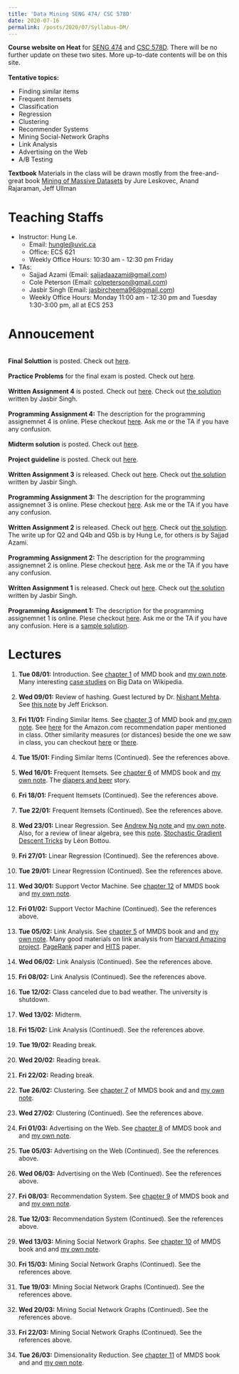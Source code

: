 ```yaml
---
title: 'Data Mining SENG 474/ CSC 578D'
date: 2020-07-16
permalink: /posts/2020/07/Syllabus-DM/
---
```


**Course website on Heat** for [SENG 474](https://heat.csc.uvic.ca/coview/outline/2019/Spring/SENG/474)  and [CSC 578D](https://heat.csc.uvic.ca/coview/outline/2019/Spring/CSC/578D). There will be no further update on these two sites. More up-to-date contents will be on this site.
<br>
<br>
**Tentative topics:**

- Finding similar items
- Frequent itemsets
- Classification
- Regression
- Clustering
- Recommender Systems
- Mining Social-Network Graphs
- Link Analysis
- Advertising on the Web
- A/B Testing

**Textbook** Materials in the class will be drawn mostly from the free-and-great book [Mining of Massive Datasets](http://www.mmds.org) by Jure Leskovec, Anand Rajaraman, Jeff Ullman

# Teaching Staffs

- Instructor: Hung Le.
   - Email: hungle@uvic.ca
   - Office: ECS 621
   - Weekly Office Hours: 10:30 am - 12:30 pm Friday
- TAs:
   - Sajjad Azami (Email: sajjadaazami@gmail.com) 
   - Cole Peterson (Email: colpeterson@gmail.com) 
   - Jasbir Singh (Email: jasbircheema96@gmail.com)
   - Weekly Office Hours: Monday 11:00 am - 12:30 pm and Tuesday 1:30-3:00 pm, all at ECS 253

# Annoucement

<br>
<b>Final Soluttion</b> is posted.  Check out <a href = "https://hunglvosu.github.io/res/final-sol.pdf">here</a>.
<br>
<br>
<b>Practice Problems</b> for the final exam is posted.  Check out <a href = "https://hunglvosu.github.io/res/Practice.pdf">here</a>.
<br>
<br>
<b>Written Assignment 4</b> is posted. Check out <a href = "https://hunglvosu.github.io/res/HW4.pdf">here</a>. Check out <a href = "https://hunglvosu.github.io/res/HW4_solution.pdf">the solution</a> written by Jasbir Singh.
<br>
<br>
<b>Programming Assignment 4:</b> The description for the programming assignemnet 4 is online. Plese checkout <a href = "https://hunglvosu.github.io/PA4.html">here</a>. Ask me or the TA if you have any confusion.
<br>
<br>
<b>Midterm solution</b> is posted. Check out <a href = "https://hunglvosu.github.io/res/midterm-sol.pdf">here</a>.
<br>
<br>
<b>Project guideline</b> is posted. Check out <a href = "https://hunglvosu.github.io/res/guide-line.pdf">here</a>.
<br>
<br>
<b>Written Assignment 3</b> is released. Check out <a href = "https://hunglvosu.github.io/res/HW3.pdf">here</a>. Check out <a href = "https://hunglvosu.github.io/res/HW3_solution.pdf">the solution</a> written by Jasbir Singh.
<br>
<br>
<b>Programming Assignment 3:</b> The description for the programming assignemnet 3 is online. Plese checkout <a href = "https://hunglvosu.github.io/PA3.html">here</a>. Ask me or the TA if you have any confusion.
<br>
<br>
<b>Written Assignment 2</b> is released. Check out <a href = "https://hunglvosu.github.io/res/HW2.pdf">here</a>. Check out <a href = "https://hunglvosu.github.io/res/sol-hw2.pdf">the solution</a>. The write up for Q2 and Q4b and Q5b is by Hung Le, for others is by Sajjad Azami.
<br>
<br>
<b>Programming Assignment 2:</b> The description for the programming assignemnet 2 is online. Plese checkout <a href = "https://hunglvosu.github.io/PA2.html">here</a>. Ask me or the TA if you have any confusion.
<br>
<br>
<b>Written Assignment 1</b> is released. Check out <a href = "https://hunglvosu.github.io/res/HW1.pdf">here</a>. Check out <a href = "https://hunglvosu.github.io/res/HW1solution.pdf">the solution</a> written by Jasbir Singh.
<br>
<br>
<b>Programming Assignment 1:</b> The description for the programming assignemnet 1 is online. Plese checkout <a href = "https://hunglvosu.github.io/PA1.html">here</a>. Ask me or the TA if you have any confusion. Here is a <a href = "https://hunglvosu.github.io/res/PA1-sol.py">sample solution</a>.

# Lectures
<ol>
    <li><b>Tue 08/01:</b> Introduction. See <a href = "http://infolab.stanford.edu/~ullman/mmds/ch1.pdf">chapter 1</a> of MMD book and <a href = "https://hunglvosu.github.io/res/lect1-intro.pdf">my own note</a>. Many interesting <a href = "https://en.wikipedia.org/wiki/Big_data#Case_studies">case studies</a> on Big Data on Wikipedia. </li>
    <br>
    <li><b>Wed 09/01:</b> Review of hashing. Guest lectured by Dr. <a href= "http://web.uvic.ca/~nmehta/">Nishant Mehta</a>. See <a href = "http://jeffe.cs.illinois.edu/teaching/algorithms/notes/05-hashing.pdf">this note</a> by Jeff Erickson.</li>
    <br>
    <li><b>Fri 11/01:</b> Finding Similar Items. See <a href = "http://infolab.stanford.edu/~ullman/mmds/ch3.pdf">chapter 3</a> of MMD book and <a href = "https://hunglvosu.github.io/res/lect2-sim.pdf">my own note</a>. See <a href = "https://www.cs.umd.edu/~samir/498/Amazon-Recommendations.pdf">here</a> for the Amazon.com recommendation paper mentioned in class. Other similarity measures (or distances) beside the one we saw in class, you can checkout <a href = "https://en.wikipedia.org/wiki/Cosine_similarity">here</a> or <a href = "https://en.wikipedia.org/wiki/Jaccard_index">there</a>.</li>
    <br>
   <li><b>Tue 15/01:</b> Finding Similar Items (Continued). See the references above.</li>
   <br>
   <li><b>Wed 16/01:</b> Frequent Itemsets. See <a href = "http://infolab.stanford.edu/~ullman/mmds/ch6.pdf">chapter 6</a> of MMDS book and <a href = "https://hunglvosu.github.io/res/lect3-frequent.pdf">my own note</a>. The <a href = "https://tdwi.org/articles/2016/11/15/beer-and-diapers-impossible-correlation.aspx">diapers and beer</a> story.</li>
   <br>
   <li><b>Fri 18/01:</b> Frequent Itemsets (Continued). See the references above.</li>
   <br>
   <li><b>Tue 22/01:</b> Frequent Itemsets (Continued). See the references above.</li>
   <br>
   <li><b>Wed 23/01:</b> Linear Regression. See <a href = "http://cs229.stanford.edu/notes/cs229-notes1.pdf">Andrew Ng note </a> and <a href = "https://hunglvosu.github.io/res/lect4-linear.pdf">my own note</a>. Also, for a review of linear algebra, see this <a href = "http://cs229.stanford.edu/section/cs229-linalg.pdf">note</a>. <a href = "https://www.microsoft.com/en-us/research/wp-content/uploads/2012/01/tricks-2012.pdf">Stochastic Gradient Descent Tricks</a> by L&#233;on Bottou.</li>
   <br>
   <li><b>Fri 27/01:</b> Linear Regression (Continued). See the references above.</li>
   <br>
   <li><b>Tue 29/01:</b> Linear Regression (Continued). See the references above.</li>
   <br>
   <li><b>Wed 30/01:</b> Support Vector Machine. See <a href = "http://infolab.stanford.edu/~ullman/mmds/ch12.pdf">chapter 12</a> of MMDS book and <a href = "https://hunglvosu.github.io/res/lect5-SVM.pdf">my own note</a>.</li>
   <br>
   <li><b>Fri 01/02:</b> Support Vector Machine (Continued). See the references above.</li>
   <br>
   <li><b>Tue 05/02:</b> Link Analysis. See <a href = "http://infolab.stanford.edu/~ullman/mmds/ch5.pdf">chapter 5</a> of MMDS book and and <a href = "https://hunglvosu.github.io/res/lect6-Link.pdf">my own note</a>. Many good materials on link analysis from  <a href = "http://people.seas.harvard.edu/~babis/amazing.html">Harvard Amazing project</a>. <a href = "http://ilpubs.stanford.edu:8090/422/1/1999-66.pdf">PageRank</a> paper and <a href = "http://www.cs.cornell.edu/home/kleinber/auth.pdf">HITS</a> paper.</li>
   <br>
   <li><b>Wed 06/02:</b> Link Analysis (Continued). See the references above.</li>
   <br>
   <li><b>Fri 08/02:</b> Link Analysis (Continued). See the references above.</li>
   <br>
   <li><b>Tue 12/02:</b> Class canceled due to bad weather. The university is shutdown.</li>
   <br>
   <li><b>Wed 13/02:</b> Midterm.</li>
   <br>
   <li><b>Fri 15/02:</b>  Link Analysis (Continued). See the references above. </li>
   <br>
   <li><b>Tue 19/02:</b>  Reading break. </li>
   <br>
   <li><b>Wed 20/02:</b> Reading break.  </li>
   <br>
   <li><b>Fri 22/02:</b> Reading break. </li>
   <br>
   <li><b>Tue 26/02:</b> Clustering. See <a href = "http://infolab.stanford.edu/~ullman/mmds/ch7.pdf">chapter 7</a> of MMDS book and and <a href = "https://hunglvosu.github.io/res/lect7-clustering.pdf">my own note</a>. </li>
   <br>
   <li><b>Wed 27/02:</b> Clustering (Continued). See the references above. </li>
   <br>
   <li><b>Fri 01/03:</b> Advertising on the Web. See <a href = "http://infolab.stanford.edu/~ullman/mmds/ch8.pdf">chapter 8</a> of MMDS book and and <a href = "https://hunglvosu.github.io/res/lect8-advertising.pdf">my own note</a>. </li>
   <br>
   <li><b>Tue 05/03:</b> Advertising on the Web (Continued). See the references above. </li>
   <br>
   <li><b>Wed 06/03:</b> Advertising on the Web (Continued). See the references above. </li>
   <br>
   <li><b>Fri 08/03:</b> Recommendation System. See <a href = "http://infolab.stanford.edu/~ullman/mmds/ch9.pdf">chapter 9</a> of MMDS book and and <a href = "https://hunglvosu.github.io/res/lect9-recommendation.pdf">my own note</a>. </li>
   <br>
   <li><b>Tue 12/03:</b> Recommendation System (Continued). See the references above. </li>
   <br>
   <li><b>Wed 13/03:</b> Mining Social Network Graphs. See <a href = "http://infolab.stanford.edu/~ullman/mmds/ch10.pdf">chapter 10</a> of MMDS book and and <a href = "https://hunglvosu.github.io/res/lect10-social-net.pdf">my own note</a>. </li>
   <br>
   <li><b>Fri 15/03:</b> Mining Social Network Graphs (Continued). See the references above.</li>
   <br>
   <li><b>Tue 19/03:</b> Mining Social Network Graphs (Continued). See the references above.</li>
   <br>
   <li><b>Wed 20/03:</b> Mining Social Network Graphs (Continued). See the references above.</li>
   <br>
   <li><b>Fri 22/03:</b> Mining Social Network Graphs (Continued). See the references above.</li>
   <br>
   <li><b>Tue 26/03:</b> Dimensionality Reduction. See <a href = "http://infolab.stanford.edu/~ullman/mmds/ch11.pdf">chapter 11</a> of MMDS book and and <a href = "https://hunglvosu.github.io/res/lect11-dim-reduction.pdf">my own note</a>. </li>
   <br>
</ol>

